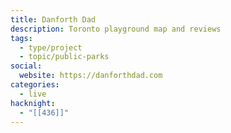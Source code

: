 ```yaml
---
title: Danforth Dad
description: Toronto playground map and reviews
tags: 
  - type/project
  - topic/public-parks
social:
  website: https://danforthdad.com
categories:
  - live
hacknight:
  - "[[436]]"
---
```

